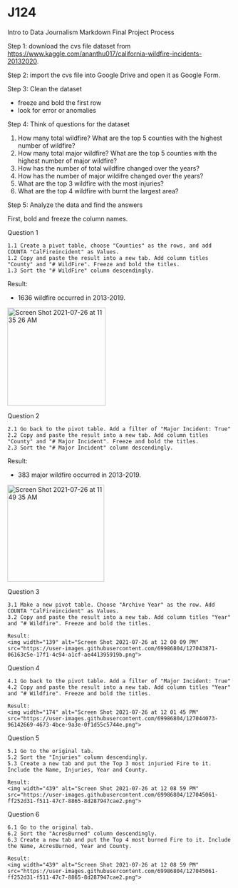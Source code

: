 # J124
Intro to Data Journalism Markdown Final Project Process

Step 1: download the cvs file dataset from https://www.kaggle.com/ananthu017/california-wildfire-incidents-20132020.

Step 2: import the cvs file into Google Drive and open it as Google Form.

Step 3: Clean the dataset
  - freeze and bold the first row
  - look for error or anomalies

Step 4: Think of questions for the dataset
  1. How many total wildfire? What are the top 5 counties with the highest number of wildfire?
  2. How many total major wildfire? What are the top 5 counties with the highest number of major wildfire?
  4. How has the number of total wildfire changed  over the years?
  5. How has the number of major wildifre changed over the years?
  6. What are the top 3 wildfire with the most injuries?
  7. What are the top 4 wildfire with burnt the largest area?

Step 5: Analyze the data and find the answers

First, bold and freeze the column names. 

Question 1

    1.1 Create a pivot table, choose "Counties" as the rows, and add COUNTA "CalFireincident" as Values.
    1.2 Copy and paste the result into a new tab. Add column titles "County" and "# WildFire". Freeze and bold the titles. 
    1.3 Sort the "# WildFire" column descendingly.
  Result: 
  - 1636 wildfire occurred in 2013-2019.

 <img width="220" alt="Screen Shot 2021-07-26 at 11 35 26 AM" src="https://user-images.githubusercontent.com/69986804/127040763-3c4f3f79-d91e-4863-bb25-bfe15a958cd5.png">
 
 Question 2
 
    2.1 Go back to the pivot table. Add a filter of "Major Incident: True"
    2.2 Copy and paste the result into a new tab. Add column titles "County" and "# Major Incident". Freeze and bold the titles. 
    2.3 Sort the "# Major Incident" column descendingly.
  Result:
  - 383 major wildfire occurred in 2013-2019.
  <img width="217" alt="Screen Shot 2021-07-26 at 11 49 35 AM" src="https://user-images.githubusercontent.com/69986804/127042635-aa07e41a-e1ae-480e-b94c-0c2e309a354e.png">
  
 Question 3
 
    3.1 Make a new pivot table. Choose "Archive Year" as the row. Add COUNTA "CalFireincident" as Values.
    3.2 Copy and paste the result into a new tab. Add column titles "Year" and "# Wildfire". Freeze and bold the titles. 
    
    Result: 
    <img width="139" alt="Screen Shot 2021-07-26 at 12 00 09 PM" src="https://user-images.githubusercontent.com/69986804/127043871-06163c5e-17f1-4c94-a1cf-ae441395919b.png">

  Question 4
  
    4.1 Go back to the pivot table. Add a filter of "Major Incident: True"
    4.2 Copy and paste the result into a new tab. Add column titles "Year" and "# Wildfire". Freeze and bold the titles. 
    
    Result: 
    <img width="174" alt="Screen Shot 2021-07-26 at 12 01 45 PM" src="https://user-images.githubusercontent.com/69986804/127044073-96142669-4673-4bce-9a3e-0f1d55c5744e.png">

  Question 5

    5.1 Go to the original tab.  
    5.2 Sort the "Injuries" column descendingly. 
    5.3 Create a new tab and put the Top 3 most injuried Fire to it. Include the Name, Injuries, Year and County. 
    
    Result:
    <img width="439" alt="Screen Shot 2021-07-26 at 12 08 59 PM" src="https://user-images.githubusercontent.com/69986804/127045061-ff252d31-f511-47c7-8865-8d287947cae2.png">
    
  Question 6

    6.1 Go to the original tab.  
    6.2 Sort the "AcresBurned" column descendingly. 
    6.3 Create a new tab and put the Top 4 most burned Fire to it. Include the Name, AcresBurned, Year and County. 
    
    Result:
    <img width="439" alt="Screen Shot 2021-07-26 at 12 08 59 PM" src="https://user-images.githubusercontent.com/69986804/127045061-ff252d31-f511-47c7-8865-8d287947cae2.png">

    
